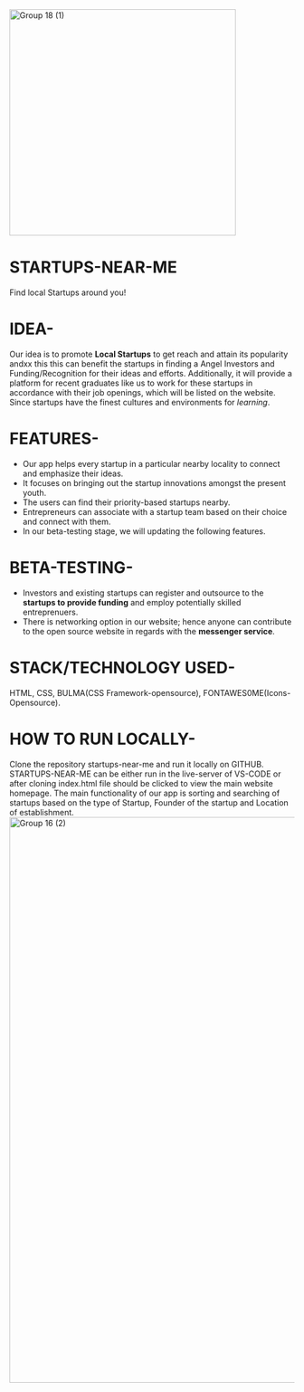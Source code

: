 <img width="400" alt="Group 18 (1)" src="https://user-images.githubusercontent.com/84219262/208286070-75295b4f-34c3-4819-999d-3855fd45963f.png">

# STARTUPS-NEAR-ME
Find local Startups around you! 

# IDEA-
Our idea is to promote **Local Startups** to get reach and attain its popularity
andxx this this can benefit the startups in finding a Angel Investors and Funding/Recognition for their ideas and efforts.
Additionally, it will provide a platform for recent graduates like us to work for these startups in accordance with their job openings, which will be listed on the website.
Since startups have the finest cultures and environments for _learning_.

# FEATURES-
* Our app helps every startup in a particular nearby locality to connect and emphasize their ideas.
* It focuses on bringing out the startup innovations amongst the present youth.
* The users can find their priority-based startups nearby.
* Entrepreneurs can associate with a startup team based on their choice and connect with them.
* In our beta-testing stage, we will updating the following features.

# BETA-TESTING-
- Investors and existing startups can register and outsource to the **startups to provide funding** and employ potentially skilled entreprenuers.
- There is networking option in our website; hence anyone can contribute to the open source website in regards with the **messenger service**.

# STACK/TECHNOLOGY USED-
  HTML, CSS, BULMA(CSS Framework-opensource), FONTAWES0ME(Icons- Opensource).

# HOW TO RUN  LOCALLY-
  Clone the repository startups-near-me and run it locally on GITHUB. 
  STARTUPS-NEAR-ME can be either run in the live-server of VS-CODE or after cloning index.html file should be clicked to view the main website homepage.
  The main functionality of our app is sorting and searching of startups based on the type of Startup, Founder of the startup and Location of establishment. 
<img width="1000" alt="Group 16 (2)" src="https://user-images.githubusercontent.com/84219262/208286179-093239ab-e696-41bf-984a-32df04514956.png">
